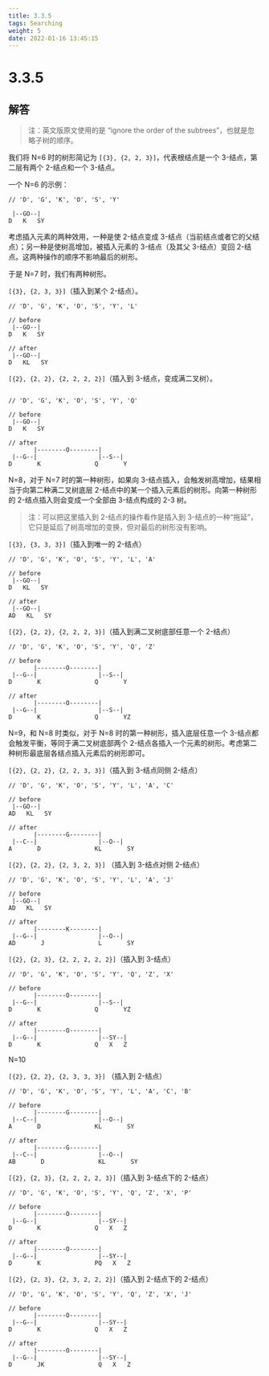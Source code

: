 ```yaml
---
title: 3.3.5
tags: Searching
weight: 5
date: 2022-01-16 13:45:15
---
```


# 3.3.5



## 解答

>注：英文版原文使用的是 “ignore the order of the subtrees”，也就是忽略子树的顺序。

我们将 N=6 时的树形简记为 `[{3}, {2, 2, 3}]`，代表根结点是一个 3-结点，第二层有两个 2-结点和一个 3-结点。

一个 N=6 的示例：

```
// 'D', 'G', 'K', 'O', 'S', 'Y'

 |--GO--|
D   K   SY
```

考虑插入元素的两种效用，一种是使 2-结点变成 3-结点（当前结点或者它的父结点）；另一种是使树高增加，被插入元素的 3-结点（及其父 3-结点）变回 2-结点。这两种操作的顺序不影响最后的树形。

于是 N=7 时，我们有两种树形。

`[{3}, {2, 3, 3}]`（插入到某个 2-结点）。

```
// 'D', 'G', 'K', 'O', 'S', 'Y', 'L'

// before
 |--GO--|
D   K   SY

// after
 |--GO--|
D   KL   SY
```

`[{2}, {2, 2}, {2, 2, 2, 2}]`（插入到 3-结点，变成满二叉树）。

```

// 'D', 'G', 'K', 'O', 'S', 'Y', 'Q'

// before
 |--GO--|
D   K   SY

// after
       |--------O--------|
 |--G--|                 |--S--|
D       K               Q       Y
```

N=8，对于 N=7 时的第一种树形，如果向 3-结点插入，会触发树高增加，结果相当于向第二种满二叉树底层 2-结点中的某一个插入元素后的树形。向第一种树形的 2-结点插入则会变成一个全部由 3-结点构成的 2-3 树。

> 注：可以把这里插入到 2-结点的操作看作是插入到 3-结点的一种“拖延”，它只是延后了树高增加的变换，但对最后的树形没有影响。

`[{3}, {3, 3, 3}]`（插入到唯一的 2-结点）

```
// 'D', 'G', 'K', 'O', 'S', 'Y', 'L', 'A'

// before
 |--GO--|
D   KL   SY

// after
 |--GO--|
AD   KL   SY
```

`[{2}, {2, 2}, {2, 2, 2, 3}]`（插入到满二叉树底部任意一个 2-结点）

```
// 'D', 'G', 'K', 'O', 'S', 'Y', 'Q', 'Z'

// before
       |--------O--------|
 |--G--|                 |--S--|
D       K               Q       Y

// after
       |--------O--------|
 |--G--|                 |--S--|
D       K               Q       YZ
```

N=9，和 N=8 时类似，对于 N=8 时的第一种树形，插入底层任意一个 3-结点都会触发平衡，等同于满二叉树底部两个 2-结点各插入一个元素的树形。考虑第二种树形最底层各结点插入元素后的树形即可。

`[{2}, {2, 2}, {2, 2, 3, 3}]`（插入到 3-结点同侧 2-结点）

```
// 'D', 'G', 'K', 'O', 'S', 'Y', 'L', 'A', 'C'

// before
 |--GO--|
AD   KL   SY

// after
       |--------G--------|
 |--C--|                 |--O--|
A       D               KL       SY
```

`[{2}, {2, 2}, {2, 3, 2, 3}]` （插入到 3-结点对侧 2-结点）

```
// 'D', 'G', 'K', 'O', 'S', 'Y', 'L', 'A', 'J'

// before
 |--GO--|
AD   KL   SY

// after
       |--------K--------|
 |--G--|                 |--O--|
AD       J               L       SY
```

`[{2}, {2, 3}, {2, 2, 2, 2, 2}]`（插入到 3-结点）

```
// 'D', 'G', 'K', 'O', 'S', 'Y', 'Q', 'Z', 'X'

// before
       |--------O--------|
 |--G--|                 |--S--|
D       K               Q       YZ

// after
       |--------O--------|
 |--G--|                 |--SY--|
D       K               Q   X   Z
```

N=10

`[{2}, {2, 2}, {2, 3, 3, 3}]` （插入到 2-结点）

```
// 'D', 'G', 'K', 'O', 'S', 'Y', 'L', 'A', 'C', 'B'

// before
       |--------G--------|
 |--C--|                 |--O--|
A       D               KL       SY

// after
       |--------G--------|
 |--C--|                 |--O--|
AB       D               KL       SY
```

`[{2}, {2, 3}, {2, 2, 2, 2, 3}]`（插入到 3-结点下的 2-结点）

```
// 'D', 'G', 'K', 'O', 'S', 'Y', 'Q', 'Z', 'X', 'P'

// before
       |--------O--------|
 |--G--|                 |--SY--|
D       K               Q   X   Z

// after
       |--------O--------|
 |--G--|                 |--SY--|
D       K               PQ   X   Z
```

`[{2}, {2, 3}, {2, 3, 2, 2, 2}]`（插入到 2-结点下的 2-结点）

```
// 'D', 'G', 'K', 'O', 'S', 'Y', 'Q', 'Z', 'X', 'J'

// before
       |--------O--------|
 |--G--|                 |--SY--|
D       K               Q   X   Z

// after
       |--------O--------|
 |--G--|                 |--SY--|
D       JK               Q   X   Z
```
